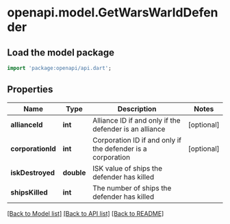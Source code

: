 # openapi.model.GetWarsWarIdDefender

## Load the model package
```dart
import 'package:openapi/api.dart';
```

## Properties
Name | Type | Description | Notes
------------ | ------------- | ------------- | -------------
**allianceId** | **int** | Alliance ID if and only if the defender is an alliance | [optional] 
**corporationId** | **int** | Corporation ID if and only if the defender is a corporation | [optional] 
**iskDestroyed** | **double** | ISK value of ships the defender has killed | 
**shipsKilled** | **int** | The number of ships the defender has killed | 

[[Back to Model list]](../README.md#documentation-for-models) [[Back to API list]](../README.md#documentation-for-api-endpoints) [[Back to README]](../README.md)


